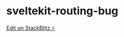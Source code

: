 # sveltekit-routing-bug

[Edit on StackBlitz ⚡️](https://stackblitz.com/edit/sveltejs-kit-template-default-aqodqc)